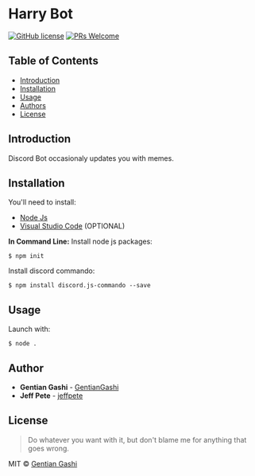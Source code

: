 # Harry Bot
[![GitHub license](https://img.shields.io/github/license/GentianGashi/Harry-Bot)](https://github.com/GentianGashi/Harry-Bot/blob/master/LICENSE) [![PRs Welcome](https://img.shields.io/badge/PRs-welcome-brightgreen.svg?style=flat-square)](http://makeapullrequest.com)

## Table of Contents
<!--ts-->
   * [Introduction](#introduction)  
   * [Installation](#installation)
   * [Usage](#usage)
   * [Authors](#author)  
   * [License](#license)  
<!--te-->

## Introduction
Discord Bot occasionaly updates you with memes.

## Installation
You'll need to install:
* [Node Js](https://nodejs.org/en/download/)
* [Visual Studio Code](https://code.visualstudio.com/download) (OPTIONAL)

**In Command Line:**
Install node js packages:

    $ npm init
    
Install discord commando:

    $ npm install discord.js-commando --save

## Usage
Launch with:

    $ node .

## Author
* **Gentian Gashi** - [GentianGashi](https://github.com/GentianGashi)
* **Jeff Pete** - [jeffpete](https://github.com/jeffpete)

## License
> Do whatever you want with it, but don't blame me for anything that goes wrong.

MIT © [Gentian Gashi](https://github.com/GentianGashi)
